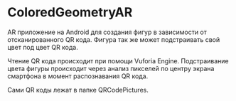 # ColoredGeometryAR

AR приложение на Android для создания фигур в зависимости от отсканированного QR кода. Фигура так же может подстраивать свой цвет под цвет QR кода. 

Чтение QR кода происходит при помощи Vuforia Engine. Подстраивание цвета фигуры происходит через анализ пикселей по центру экрана смартфона в момент распознавания QR кода. 

Сами QR коды лежат в папке QRCodePictures.
